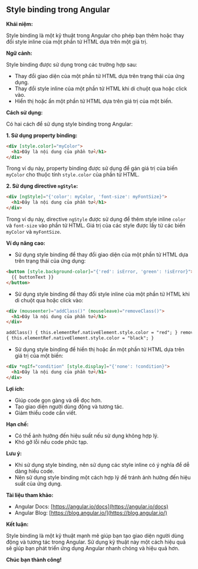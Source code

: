 ## Style binding trong Angular

**Khái niệm:**

Style binding là một kỹ thuật trong Angular cho phép bạn thêm hoặc thay đổi style inline của một phần tử HTML dựa trên một giá trị.

**Ngữ cảnh:**

Style binding được sử dụng trong các trường hợp sau:

- Thay đổi giao diện của một phần tử HTML dựa trên trạng thái của ứng dụng.
- Thay đổi style inline của một phần tử HTML khi di chuột qua hoặc click vào.
- Hiển thị hoặc ẩn một phần tử HTML dựa trên giá trị của một biến.

**Cách sử dụng:**

Có hai cách để sử dụng style binding trong Angular:

**1. Sử dụng property binding:**

```html
<div [style.color]="myColor">
  <h1>Đây là nội dung của phần tử</h1>
</div>
```

Trong ví dụ này, property binding được sử dụng để gán giá trị của biến `myColor` cho thuộc tính `style.color` của phần tử HTML.

**2. Sử dụng directive `ngStyle`:**

```html
<div [ngStyle]="{'color': myColor, 'font-size': myFontSize}">
  <h1>Đây là nội dung của phần tử</h1>
</div>
```

Trong ví dụ này, directive `ngStyle` được sử dụng để thêm style inline `color` và `font-size` vào phần tử HTML. Giá trị của các style được lấy từ các biến `myColor` và `myFontSize`.

**Ví dụ nâng cao:**

- Sử dụng style binding để thay đổi giao diện của một phần tử HTML dựa trên trạng thái của ứng dụng:

```html
<button [style.background-color]="{'red': isError, 'green': !isError}">
  {{ buttonText }}
</button>
```

- Sử dụng style binding để thay đổi style inline của một phần tử HTML khi di chuột qua hoặc click vào:

```html
<div (mouseenter)="addClass()" (mouseleave)="removeClass()">
  <h1>Đây là nội dung của phần tử</h1>
</div>

addClass() { this.elementRef.nativeElement.style.color = "red"; } removeClass()
{ this.elementRef.nativeElement.style.color = "black"; }
```

- Sử dụng style binding để hiển thị hoặc ẩn một phần tử HTML dựa trên giá trị của một biến:

```html
<div *ngIf="condition" [style.display]="{'none': !condition}">
  <h1>Đây là nội dung của phần tử</h1>
</div>
```

**Lợi ích:**

- Giúp code gọn gàng và dễ đọc hơn.
- Tạo giao diện người dùng động và tương tác.
- Giảm thiểu code cần viết.

**Hạn chế:**

- Có thể ảnh hưởng đến hiệu suất nếu sử dụng không hợp lý.
- Khó gỡ lỗi nếu code phức tạp.

**Lưu ý:**

- Khi sử dụng style binding, nên sử dụng các style inline có ý nghĩa để dễ dàng hiểu code.
- Nên sử dụng style binding một cách hợp lý để tránh ảnh hưởng đến hiệu suất của ứng dụng.

**Tài liệu tham khảo:**

- Angular Docs: [https://angular.io/docs](https://angular.io/docs)
- Angular Blog: [https://blog.angular.io/](https://blog.angular.io/)

**Kết luận:**

Style binding là một kỹ thuật mạnh mẽ giúp bạn tạo giao diện người dùng động và tương tác trong Angular. Sử dụng kỹ thuật này một cách hiệu quả sẽ giúp bạn phát triển ứng dụng Angular nhanh chóng và hiệu quả hơn.

**Chúc bạn thành công!**
